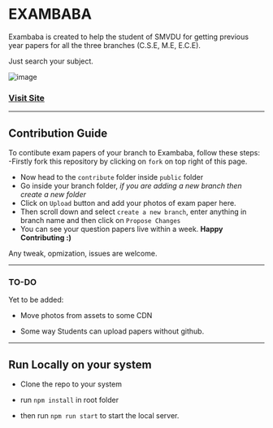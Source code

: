 # EXAMBABA

  

Exambaba is created to help the student of SMVDU for getting previous year papers for all the three branches (C.S.E, M.E, E.C.E).

Just search your subject.

![image](https://user-images.githubusercontent.com/48955936/164154359-27028ff2-49f7-48ab-8fd5-1f7d91f919ae.png)
  

### [Visit Site](https://exambaba.netlify.app)

----

## Contribution Guide

To contibute exam papers of your branch to Exambaba, follow these steps:
-Firstly fork this repository by clicking on `fork` on top right of this page.
- Now head to the `contribute` folder inside `public` folder
- Go inside your branch folder, *if you are adding a new branch then create a new folder*
- Click on `Upload` button and add your photos of exam paper here.
- Then scroll down and select `create a new branch`, enter anything in branch name and then click on `Propose Changes`
- You can see your question papers live within a week. 
**Happy Contributing :)**

Any tweak, opmization, issues are welcome.
  

----

### TO-DO

Yet to be added:

- Move photos from assets to some CDN

- Some way Students can upload papers without github.

  
  
  

----

## Run Locally on your system

- Clone the repo to your system

- run `npm install` in root folder

- then run `npm run start` to start the local server.
